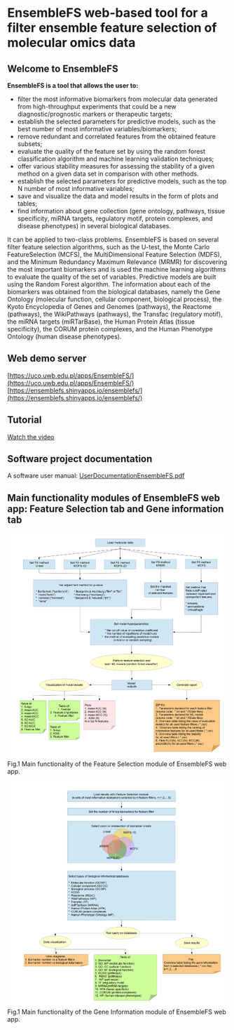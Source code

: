 # EnsembleFS web-based tool for a filter ensemble feature selection of molecular omics data

## Welcome to EnsembleFS
**EnsembleFS is a tool that allows the user to:**
* filter the most informative biomarkers from molecular data generated from high-throughput experiments that could be a new diagnostic/prognostic markers or therapeutic targets;
* establish the selected parameters for predictive models, such as the best number of most informative variables/biomarkers;
* remove redundant and correlated features from the obtained feature subsets;
* evaluate the quality of the feature set by using the random forest classification algorithm and machine learning validation techniques;
* offer various stability measures for assessing the stability of a given method on a given data set in comparison with other methods.
* establish the selected parameters for predictive models, such as the top N number of most informative variables;
* save and visualize the data and model results in the form of plots and tables;
* find information about gene collection (gene ontology, pathways, tissue specificity, miRNA targets, regulatory motif, protein complexes, and disease phenotypes) in several biological databases.

It can be applied to two-class problems. EnsembleFS is based on several filter feature selection algorithms, such as the U-test, the Monte Carlo FeatureSelection (MCFS), the MultiDimensional Feature Selection (MDFS), and the Minimum Redundancy Maximum Relevance (MRMR) for discovering the most important biomarkers and is used the machine learning algorithms to evaluate the quality of the set of variables. Predictive models are built using the Random Forest algorithm.
The information about each of the biomarkers was obtained from the biological databases, namely the Gene Ontology (molecular function, cellular component, biological process), the Kyoto Encyclopedia of Genes and Genomes (pathways), the Reactome (pathways), the WikiPathways (pathways), the Transfac (regulatory motif), the miRNA targets (miRTarBase), the Human Protein Atlas (tissue specificity), the CORUM protein complexes, and the Human Phenotype Ontology (human disease phenotypes).

## Web demo server
[https://uco.uwb.edu.pl/apps/EnsembleFS/](https://uco.uwb.edu.pl/apps/EnsembleFS/)
[https://ensemblefs.shinyapps.io/ensemblefs/](https://ensemblefs.shinyapps.io/ensemblefs/)


## Tutorial
[Watch the video](https://www.youtube.com/embed/ENf3LEMb56E)

## Software project documentation

A software user manual: 
[UserDocumentationEnsembleFS.pdf](https://github.com/biocsuwb/EnsembleFS/blob/main/User%20Documentation%20EnsembleFS.pdf)

## Main functionality modules of EnsembleFS web app: Feature Selection tab and Gene information tab

![Fig.1](https://github.com/biocsuwb/Images/blob/main/S2.jpg?raw=true)
Fig.1 Main functionality of the Feature Selection module of EnsembleFS web app.

![Fig.2](https://github.com/biocsuwb/Images/blob/main/S3.jpg?raw=true)
Fig.1 Main functionality of the Gene Information module of EnsembleFS web app.

